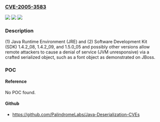 ### [CVE-2005-3583](https://cve.mitre.org/cgi-bin/cvename.cgi?name=CVE-2005-3583)
![](https://img.shields.io/static/v1?label=Product&message=n%2Fa&color=blue)
![](https://img.shields.io/static/v1?label=Version&message=n%2Fa&color=blue)
![](https://img.shields.io/static/v1?label=Vulnerability&message=n%2Fa&color=brighgreen)

### Description

(1) Java Runtime Environment (JRE) and (2) Software Development Kit (SDK) 1.4.2_08, 1.4.2_09, and 1.5.0_05 and possibly other versions allow remote attackers to cause a denial of service (JVM unresponsive) via a crafted serialized object, such as a font object as demonstrated on JBoss.

### POC

#### Reference
No POC found.

#### Github
- https://github.com/PalindromeLabs/Java-Deserialization-CVEs

